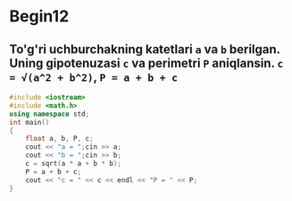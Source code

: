 # Begin12
## To'g'ri uchburchakning katetlari `a` va `b` berilgan. Uning gipotenuzasi `с` va perimetri `P` aniqlansin. `c = √(a^2 + b^2)`, `P = a + b + c`
```cpp
#include <iostream>
#include <math.h>
using namespace std;
int main()
{
    float a, b, P, c;
    cout << "a = ";cin >> a;
    cout << "b = ";cin >> b;
    c = sqrt(a * a + b * b);
    P = a + b + c;
    cout << "c = " << c << endl << "P = " << P;
}
```
